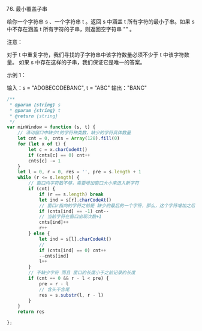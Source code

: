 76. 最小覆盖子串

给你一个字符串 s 、一个字符串 t 。返回 s 中涵盖 t 所有字符的最小子串。如果 s 中不存在涵盖 t 所有字符的子串，则返回空字符串 "" 。

注意：

对于 t 中重复字符，我们寻找的子字符串中该字符数量必须不少于 t 中该字符数量。
如果 s 中存在这样的子串，我们保证它是唯一的答案。

示例 1：

输入：s = "ADOBECODEBANC", t = "ABC"
输出："BANC"

```js
/**
 * @param {string} s
 * @param {string} t
 * @return {string}
 */
var minWindow = function (s, t) {
    // 滑动窗口中缺少t的字符种类数，缺少的字符具体数量
    let cnt = 0, cnts = Array(128).fill(0)
    for (let x of t) {
        let c = x.charCodeAt()
        if (cnts[c] == 0) cnt++
        cnts[c] -= 1
    }
    let l = 0, r = 0, res = '', pre = s.length + 1
    while (r <= s.length) {
        // 窗口内字符数不够，需要增加窗口大小来进入新字符
        if (cnt) {
            if (r == s.length) break
            let ind = s[r].charCodeAt()
            // 窗口r指向的字符之前是 缺少的最后的一个字符，那么，这个字符增加之后 缺少的字符种类就少一个
            if (cnts[ind] == -1) cnt--
            // 当前字符在窗口出现次数+1
            cnts[ind]++
            r++
        } else {
            let ind = s[l].charCodeAt()
            // 
            if (cnts[ind] == 0) cnt++
            --cnts[ind]
            l++
        }
        // 不缺少字符 而且 窗口的长度小于之前记录的长度
        if (cnt == 0 && r - l < pre) {
            pre = r - l
            // 含头不含尾
            res = s.substr(l, r - l)
        }
    }
    return res

};
```
